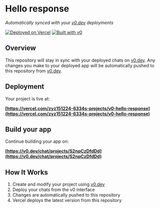 # Hello response

*Automatically synced with your [v0.dev](https://v0.dev) deployments*

[![Deployed on Vercel](https://img.shields.io/badge/Deployed%20on-Vercel-black?style=for-the-badge&logo=vercel)](https://vercel.com/zyz151224-6334s-projects/v0-hello-response)
[![Built with v0](https://img.shields.io/badge/Built%20with-v0.dev-black?style=for-the-badge)](https://v0.dev/chat/projects/S2npCzDfdDd)

## Overview

This repository will stay in sync with your deployed chats on [v0.dev](https://v0.dev).
Any changes you make to your deployed app will be automatically pushed to this repository from [v0.dev](https://v0.dev).

## Deployment

Your project is live at:

**[https://vercel.com/zyz151224-6334s-projects/v0-hello-response](https://vercel.com/zyz151224-6334s-projects/v0-hello-response)**

## Build your app

Continue building your app on:

**[https://v0.dev/chat/projects/S2npCzDfdDd](https://v0.dev/chat/projects/S2npCzDfdDd)**

## How It Works

1. Create and modify your project using [v0.dev](https://v0.dev)
2. Deploy your chats from the v0 interface
3. Changes are automatically pushed to this repository
4. Vercel deploys the latest version from this repository